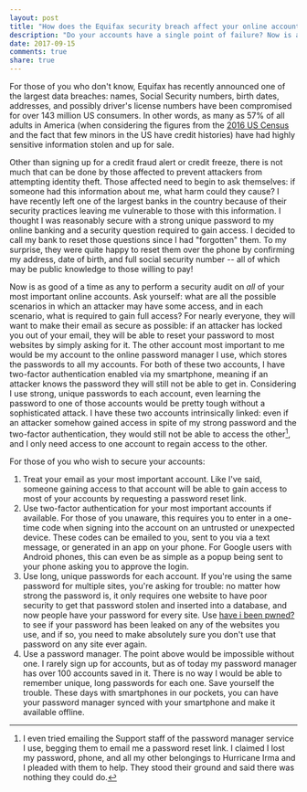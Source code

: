 ```yaml
---
layout: post
title: "How does the Equifax security breach affect your online accounts?"
description: "Do your accounts have a single point of failure? Now is as good of a time as any to perform a security audit on your most important online accounts."
date: 2017-09-15
comments: true
share: true
---
```


For those of you who don't know, Equifax has recently announced one of the largest data breaches: names, Social Security numbers, birth dates, addresses, and possibly driver's license numbers have been compromised for over 143 million US consumers. In other words, as many as 57% of all adults in America (when considering the figures from the [2016 US Census](https://www.census.gov/quickfacts/fact/table/US/PST045216) and the fact that few minors in the US have credit histories) have had highly sensitive information stolen and up for sale.

Other than signing up for a credit fraud alert or credit freeze, there is not much that can be done by those affected to prevent attackers from attempting identity theft. Those affected need to begin to ask themselves: if someone had this information about me, what harm could they cause? I have recently left one of the largest banks in the country because of their security practices leaving me vulnerable to those with this information. I thought I was reasonably secure with a strong unique password to my online banking and a security question required to gain access. I decided to call my bank to reset those questions since I had "forgotten" them. To my surprise, they were quite happy to reset them over the phone by confirming my address, date of birth, and full social security number -- all of which may be public knowledge to those willing to pay!

Now is as good of a time as any to perform a security audit on *all* of your most important online accounts. Ask yourself: what are all the possible scenarios in which an attacker may have some access, and in each scenario, what is required to gain full access? For nearly everyone, they will want to make their email as secure as possible: if an attacker has locked you out of your email, they will be able to reset your password to most websites by simply asking for it. The other account most important to me would be my account to the online password manager I use, which stores the passwords to all my accounts. For both of these two accounts, I have two-factor authentication enabled via my smartphone, meaning if an attacker knows the password they will still not be able to get in. Considering I use strong, unique passwords to each account, even learning the password to one of those accounts would be pretty tough without a sophisticated attack. I have these two accounts intrinsically linked: even if an attacker somehow gained access in spite of my strong password and the two-factor authentication, they would still not be able to access the other[^1], and I only need access to one account to regain access to the other.

[^1]: I even tried emailing the Support staff of the password manager service I use, begging them to email me a password reset link. I claimed I lost my password, phone, and all my other belongings to Hurricane Irma and I pleaded with them to help. They stood their ground and said there was nothing they could do.

For those of you who wish to secure your accounts:

1. Treat your email as your most important account. Like I've said, someone gaining access to that account will be able to gain access to most of your accounts by requesting a password reset link.
2. Use two-factor authentication for your most important accounts if available. For those of you unaware, this requires you to enter in a one-time code when signing into the account on an untrusted or unexpected device. These codes can be emailed to you, sent to you via a text message, or generated in an app on your phone. For Google users with Android phones, this can even be as simple as a popup being sent to your phone asking you to approve the login. 
3. Use long, unique passwords for each account. If you're using the same password for multiple sites, you're asking for trouble: no matter how strong the password is, it only requires one website to have poor security to get that password stolen and inserted into a database, and now people have your password for every site. Use [have i been pwned?](https://haveibeenpwned.com) to see if your password has been leaked on any of the websites you use, and if so, you need to make absolutely sure you don't use that password on any site ever again.
4. Use a password manager. The point above would be impossible without one. I rarely sign up for accounts, but as of today my password manager has over 100 accounts saved in it. There is no way I would be able to remember unique, long passwords for each one. Save yourself the trouble. These days with smartphones in our pockets, you can have your password manager synced with your smartphone and make it available offline.
